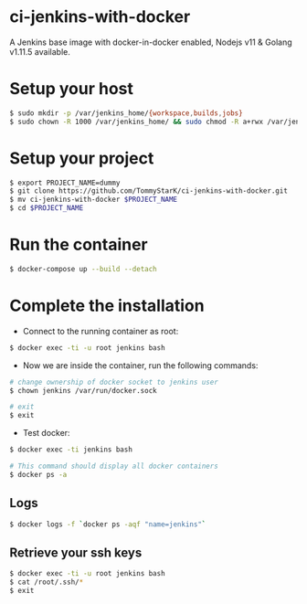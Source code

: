 # ci-jenkins-with-docker

A Jenkins base image with docker-in-docker enabled, Nodejs v11 & Golang v1.11.5 available.

# Setup your host

```bash
$ sudo mkdir -p /var/jenkins_home/{workspace,builds,jobs}
$ sudo chown -R 1000 /var/jenkins_home/ && sudo chmod -R a+rwx /var/jenkins_home/
```

# Setup your project

```bash
$ export PROJECT_NAME=dummy
$ git clone https://github.com/TommyStarK/ci-jenkins-with-docker.git
$ mv ci-jenkins-with-docker $PROJECT_NAME
$ cd $PROJECT_NAME
```

# Run the container

```bash
$ docker-compose up --build --detach
```

# Complete the installation

- Connect to the running container as root:

```bash
$ docker exec -ti -u root jenkins bash
```

- Now we are inside the container, run the following commands:

```bash
# change ownership of docker socket to jenkins user
$ chown jenkins /var/run/docker.sock

# exit
$ exit
```

- Test docker:

```bash
$ docker exec -ti jenkins bash

# This command should display all docker containers
$ docker ps -a
```

## Logs

```bash
$ docker logs -f `docker ps -aqf "name=jenkins"`
```

## Retrieve your ssh keys

```bash
$ docker exec -ti -u root jenkins bash
$ cat /root/.ssh/*
$ exit
```
